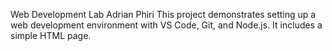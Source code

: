Web Development Lab
Adrian Phiri 
This project demonstrates setting up a web development environment with VS Code, Git, and Node.js. It includes a simple HTML page.
